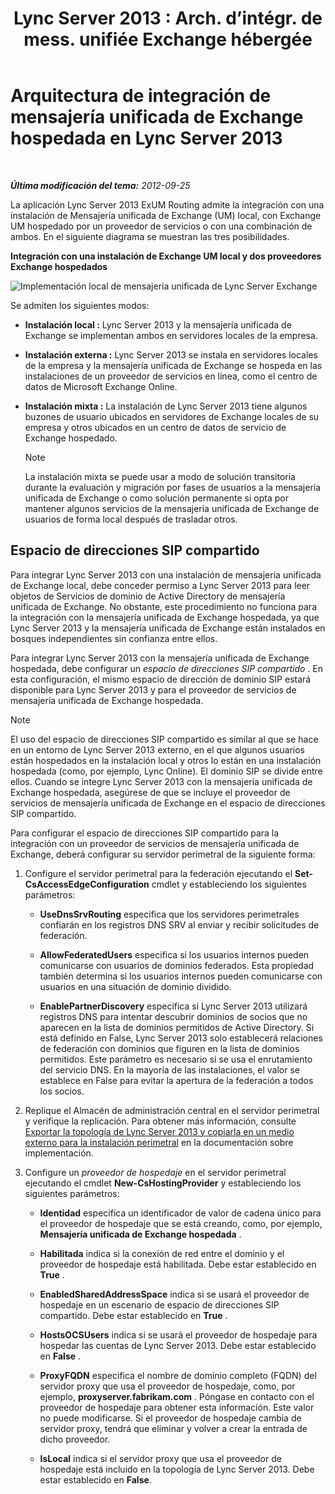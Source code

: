 ﻿---
title: "Lync Server 2013 : Arch. d’intégr. de mess. unifiée Exchange hébergée"
TOCTitle: Arquitectura de integración de mensajería unificada de Exchange hospedada
ms:assetid: 0094d5dc-1836-441c-b6e2-f88e35203a8d
ms:mtpsurl: https://technet.microsoft.com/es-es/library/Gg398067(v=OCS.15)
ms:contentKeyID: 48274228
ms.date: 01/07/2017
mtps_version: v=OCS.15
ms.translationtype: HT
---

# Arquitectura de integración de mensajería unificada de Exchange hospedada en Lync Server 2013

 

_**Última modificación del tema:** 2012-09-25_

La aplicación Lync Server 2013 ExUM Routing admite la integración con una instalación de Mensajería unificada de Exchange (UM) local, con Exchange UM hospedado por un proveedor de servicios o con una combinación de ambos. En el siguiente diagrama se muestran las tres posibilidades.

**Integración con una instalación de Exchange UM local y dos proveedores Exchange hospedados**

![Implementación local de mensajería unificada de Lync Server Exchange](images/Gg398821.d6498eb9-87ee-40f3-8ecd-852f91546590(OCS.15).jpg "Implementación local de mensajería unificada de Lync Server Exchange")

Se admiten los siguientes modos:

  - **Instalación local :** Lync Server 2013 y la mensajería unificada de Exchange se implementan ambos en servidores locales de la empresa.

  - **Instalación externa :** Lync Server 2013 se instala en servidores locales de la empresa y la mensajería unificada de Exchange se hospeda en las instalaciones de un proveedor de servicios en línea, como el centro de datos de Microsoft Exchange Online.

  - **Instalación mixta :** La instalación de Lync Server 2013 tiene algunos buzones de usuario ubicados en servidores de Exchange locales de su empresa y otros ubicados en un centro de datos de servicio de Exchange hospedado.
    

    > [!NOTE]
    > La instalación mixta se puede usar a modo de solución transitoria durante la evaluación y migración por fases de usuarios a la mensajería unificada de Exchange o como solución permanente si opta por mantener algunos servicios de la mensajería unificada de Exchange de usuarios de forma local después de trasladar otros.



## Espacio de direcciones SIP compartido

Para integrar Lync Server 2013 con una instalación de mensajería unificada de Exchange local, debe conceder permiso a Lync Server 2013 para leer objetos de Servicios de dominio de Active Directory de mensajería unificada de Exchange. No obstante, este procedimiento no funciona para la integración con la mensajería unificada de Exchange hospedada, ya que Lync Server 2013 y la mensajería unificada de Exchange están instalados en bosques independientes sin confianza entre ellos.

Para integrar Lync Server 2013 con la mensajería unificada de Exchange hospedada, debe configurar un *espacio de direcciones SIP compartido* . En esta configuración, el mismo espacio de dirección de dominio SIP estará disponible para Lync Server 2013 y para el proveedor de servicios de mensajería unificada de Exchange hospedada.


> [!NOTE]
> El uso del espacio de direcciones SIP compartido es similar al que se hace en un entorno de Lync Server 2013 externo, en el que algunos usuarios están hospedados en la instalación local y otros lo están en una instalación hospedada (como, por ejemplo, Lync Online). El dominio SIP se divide entre ellos. Cuando se integre Lync Server 2013 con la mensajería unificada de Exchange hospedada, asegúrese de que se incluye el proveedor de servicios de mensajería unificada de Exchange en el espacio de direcciones SIP compartido.



Para configurar el espacio de direcciones SIP compartido para la integración con un proveedor de servicios de mensajería unificada de Exchange, deberá configurar su servidor perimetral de la siguiente forma:

1.  Configure el servidor perimetral para la federación ejecutando el **Set-CsAccessEdgeConfiguration** cmdlet y estableciendo los siguientes parámetros:
    
      - **UseDnsSrvRouting** especifica que los servidores perimetrales confiarán en los registros DNS SRV al enviar y recibir solicitudes de federación.
    
      - **AllowFederatedUsers** especifica si los usuarios internos pueden comunicarse con usuarios de dominios federados. Esta propiedad también determina si los usuarios internos pueden comunicarse con usuarios en una situación de dominio dividido.
    
      - **EnablePartnerDiscovery** especifica si Lync Server 2013 utilizará registros DNS para intentar descubrir dominios de socios que no aparecen en la lista de dominios permitidos de Active Directory. Si está definido en False, Lync Server 2013 solo establecerá relaciones de federación con dominios que figuren en la lista de dominios permitidos. Este parámetro es necesario si se usa el enrutamiento del servicio DNS. En la mayoría de las instalaciones, el valor se establece en False para evitar la apertura de la federación a todos los socios.

2.  Replique el Almacén de administración central en el servidor perimetral y verifique la replicación. Para obtener más información, consulte [Exportar la topología de Lync Server 2013 y copiarla en un medio externo para la instalación perimetral](lync-server-2013-export-your-topology-and-copy-it-to-external-media-for-edge-installation.md) en la documentación sobre implementación.

3.  Configure un *proveedor de hospedaje* en el servidor perimetral ejecutando el cmdlet **New-CsHostingProvider** y estableciendo los siguientes parámetros:
    
      - **Identidad** especifica un identificador de valor de cadena único para el proveedor de hospedaje que se está creando, como, por ejemplo, **Mensajería unificada de Exchange hospedada** .
    
      - **Habilitada** indica si la conexión de red entre el dominio y el proveedor de hospedaje está habilitada. Debe estar establecido en **True** .
    
      - **EnabledSharedAddressSpace** indica si se usará el proveedor de hospedaje en un escenario de espacio de direcciones SIP compartido. Debe estar establecido en **True** .
    
      - **HostsOCSUsers** indica si se usará el proveedor de hospedaje para hospedar las cuentas de Lync Server 2013. Debe estar establecido en **False** .
    
      - **ProxyFQDN** especifica el nombre de dominio completo (FQDN) del servidor proxy que usa el proveedor de hospedaje, como, por ejemplo, **proxyserver.fabrikam.com** . Póngase en contacto con el proveedor de hospedaje para obtener esta información. Este valor no puede modificarse. Si el proveedor de hospedaje cambia de servidor proxy, tendrá que eliminar y volver a crear la entrada de dicho proveedor.
    
      - **IsLocal** indica si el servidor proxy que usa el proveedor de hospedaje está incluido en la topología de Lync Server 2013. Debe estar establecido en **False**.


